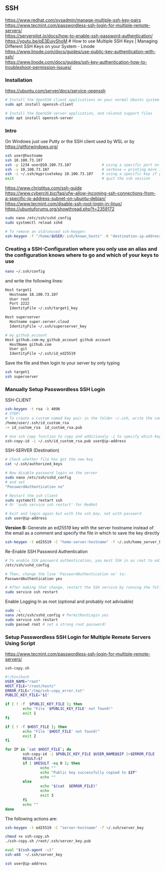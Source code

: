 ## SSH

https://www.redhat.com/sysadmin/manage-multiple-ssh-key-pairs  
https://www.tecmint.com/passwordless-ssh-login-for-multiple-remote-servers/  
https://serverpilot.io/docs/how-to-enable-ssh-password-authentication/  
https://youtu.be/pE3EuiyShoM  # How to use Multiple SSH Keys | Managing Different SSH Keys on your System - Linode  
https://www.linode.com/docs/guides/use-public-key-authentication-with-ssh/  
https://www.linode.com/docs/guides/ssh-key-authentication-how-to-troubleshoot-permission-issues/  


### Installation
https://ubuntu.com/server/docs/service-openssh  
```bash
# Install the OpenSSH client applications on your normal Ubuntu system
sudo apt install openssh-client

# Install the OpenSSH server application, and related support files
sudo apt install openssh-server
```


### Intro
On Windows just use Putty or the SSH client used by WSL or by https://gitforwindows.org/  
```bash
ssh user@hostname
ssh 10.100.73.107
ssh -p 1234 user@10.100.73.107              # using a specific port on the target machine
ssh -v 10.100.73.107                        # verbose = printing more information
ssh -i ~/.ssh/myprivatekey 10.100.73.107    # using a specific key if you got more than one
exit                                        # quit the ssh session
```

https://www.christitus.com/ssh-guide  
https://www.cyberciti.biz/faq/ufw-allow-incoming-ssh-connections-from-a-specific-ip-address-subnet-on-ubuntu-debian/  
https://www.tecmint.com/disable-ssh-root-login-in-linux/  
https://ubuntuforums.org/showthread.php?t=2359172  
```bash
sudo nano /etc/ssh/sshd_config
sudo systemctl reload sshd

# To remove an old/unused ssh-keygen:
ssh-keygen -f "/home/$USER/.ssh/known_hosts" -R "destination-ip-address"
```

### Creating a SSH-Configuration where you only use an alias and the configuration knows where to go and which of your keys to use
```bash
nano ~/.ssh/config
```
and write the following lines:
```bash
Host target1
  Hostname 10.100.73.107
  User root
  Port 2222
  IdentityFile ~/.ssh/target1_key

Host superserver
  Hostname super.server.cloud
  IdentityFile ~/.ssh/superserver_key

# my_github_account
Host github.com-my_github_account github account
  HostName github.com
  User git
  IdentityFile ~/.ssh/id_ed25519
```

Save the file and then login to your server by only typing
```bash
ssh target1
ssh superserver
```

### Manually Setup Passwordless SSH Login

SSH-CLIENT  
```bash
ssh-keygen -t rsa -b 4096
# STOP!
# To create a custom named key pair in the folder ~/.ssh, write the complete path:
/home/user/.ssh/id_custom_rsa
-> id_custom_rsa  id_custom_rsa.pub

# Use ssh copy function to copy and additionaly -i to specify which key to copy (password login still needs to be enabled ofcourse)
ssh-copy-id -i ~/.ssh/id_custom_rsa.pub user@ip-address
```

SSH-SERVER (Destination)  
```bash
# Check whether file has got the new key
cat ~/.ssh/authorized_keys

# Now disable password login on the server
sudo nano /etc/ssh/sshd_config
# and set
"PasswordAuthentication no"

# Restart the ssh client
sudo systemctl restart ssh
# Or 'sudo service ssh restart' for RedHat

# Exit and login again but with the ssh_key, not with password
ssh user@ip-address
```

**Version B:** Generate an ed25519 key with the server hostname instead of the email as a comment and specify the file in which to save the key directly  
```bash
ssh-keygen -t ed25519 -C "home-server-hostname" -f ~/.ssh/home_server_key
```

Re-Enable SSH Password Authentication  
```bash
# To enable SSH password authentication, you must SSH in as root to edit this file:
/etc/ssh/sshd_config

# Then, change the line 'PasswordAuthentication no' to:
PasswordAuthentication yes

# After making that change, restart the SSH service by running the following command as root:
sudo service ssh restart
```

Enable Logging In as root (optional and probably not advisable)  
```bash
sudo -i
nano /etc/ssh/sshd_config # PermitRootLogin yes
sudo service ssh restart
sudo passwd root # set a strong root password!
```

### Setup Passwordless SSH Login for Multiple Remote Servers Using Script
https://www.tecmint.com/passwordless-ssh-login-for-multiple-remote-servers/

`ssh-copy.sh`
```bash
#!/bin/bash
USER_NAME="root"
HOST_FILE="/root/hosts"
ERROR_FILE="/tmp/ssh-copy_error.txt"
PUBLIC_KEY_FILE="$1"

if [ ! -f  $PUBLIC_KEY_FILE ]; then
        echo "File '$PUBLIC_KEY_FILE' not found!"
        exit 1
fi

if [ ! -f $HOST_FILE ]; then
        echo "File '$HOST_FILE' not found!"
        exit 2
fi

for IP in `cat $HOST_FILE`; do
        ssh-copy-id -i $PUBLIC_KEY_FILE $USER_NAME@$IP 2>$ERROR_FILE
        RESULT=$?
        if [ $RESULT -eq 0 ]; then
                echo ""
                echo "Public key successfully copied to $IP"
                echo ""
        else
                echo "$(cat  $ERROR_FILE)"
                echo 
                exit 3
        fi
        echo ""
done
```
The following actions are:  
```bash
ssh-keygen -t ed25519 -C "server-hostname" -f ~/.ssh/server_key

chmod +x ssh-copy.sh
./ssh-copy.sh /root/.ssh/server_key.pub

eval "$(ssh-agent -s)"
ssh-add  ~/.ssh/server_key

ssh user@ip-address
```
